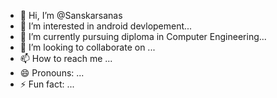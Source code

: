 - 👋 Hi, I’m @Sanskarsanas
- 👀 I’m interested in android devlopement...
- 🌱 I’m currently pursuing diploma in Computer Engineering...
- 💞️ I’m looking to collaborate on ...
- 📫 How to reach me ...
- 😄 Pronouns: ...
- ⚡ Fun fact: ...

<!---
Sanskarsanas/Sanskarsanas is a ✨ special ✨ repository because its `README.md` (this file) appears on your GitHub profile.
You can click the Preview link to take a look at your changes.
--->
